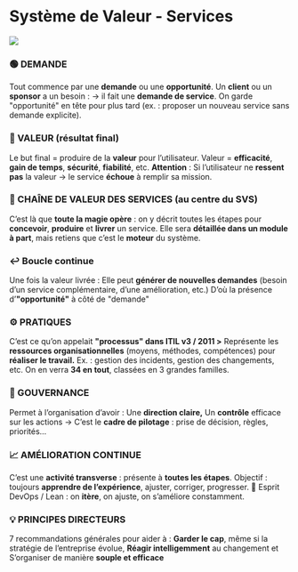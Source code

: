 # Système de Valeur - Services

![](../../../media/Cours-Intro-ITIL4-V2-3-Système-de-Valeur-Services-image1.png)


### **🟢 DEMANDE**

Tout commence par une **demande** ou une **opportunité**. Un **client** ou un **sponsor** a un besoin : → il fait une **demande de service**. On garde "opportunité" en tête pour plus tard (ex. : proposer un nouveau service sans demande explicite).



### **🎯 VALEUR (résultat final)**

Le but final = produire de la **valeur** pour l’utilisateur. Valeur = **efficacité**, **gain de temps**, **sécurité**, **fiabilité**, etc. **Attention** : Si l’utilisateur ne **ressent pas** la valeur → le service **échoue** à remplir sa mission.



### **🔗 CHAÎNE DE VALEUR DES SERVICES (au centre du SVS)**

C’est là que **toute la magie opère** : on y décrit toutes les étapes pour **concevoir**, **produire** et **livrer** un service. Elle sera **détaillée dans un module à part**, mais retiens que c’est le **moteur** du système.



### **↩️ Boucle continue**

Une fois la valeur livrée : Elle peut **générer de nouvelles demandes** (besoin d’un service complémentaire, d’une amélioration, etc.) D’où la présence d’**"opportunité"** à côté de "demande"



### **⚙️ PRATIQUES**

C’est ce qu’on appelait **"processus" dans ITIL v3 / 2011 >** Représente les **ressources organisationnelles** (moyens, méthodes, compétences) pour **réaliser le travail.** Ex. : gestion des incidents, gestion des changements, etc. On en verra **34 en tout**, classées en 3 grandes familles.



### **🧭 GOUVERNANCE**

Permet à l’organisation d’avoir : Une **direction claire,** Un **contrôle** efficace sur les actions → C’est le **cadre de pilotage** : prise de décision, règles, priorités…



### **📈 AMÉLIORATION CONTINUE**

C’est une **activité transverse** : présente à **toutes les étapes**. Objectif : toujours **apprendre de l’expérience**, ajuster, corriger, progresser. 🧠 Esprit DevOps / Lean : on **itère**, on ajuste, on s’améliore constamment.



### **💡 PRINCIPES DIRECTEURS**

7 recommandations générales pour aider à : **Garder le cap**, même si la stratégie de l’entreprise évolue, **Réagir intelligemment** au changement et S’organiser de manière **souple et efficace**





